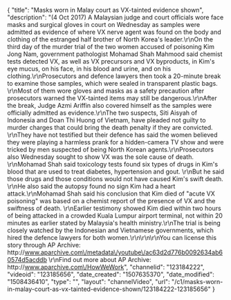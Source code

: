 {
    "title": "Masks worn in Malay court as VX-tainted evidence shown",
    "description": "(4 Oct 2017) A Malaysian judge and court officials wore face masks and surgical gloves in court on Wednesday as samples were admitted as evidence of where VX nerve agent was found on the body and clothing of the estranged half brother of North Korea's leader.\r\nOn the third day of the murder trial of the two women accused of poisoning Kim Jong Nam, government pathologist Mohamad Shah Mahmood said chemist tests detected VX, as well as VX precursors and VX byproducts, in Kim's eye mucus, on his face, in his blood and urine, and on his clothing.\r\nProsecutors and defence lawyers then took a 20-minute break to examine those samples, which were sealed in transparent plastic bags. \r\nMost of them wore gloves and masks as a safety precaution after prosecutors warned the VX-tainted items may still be dangerous.\r\nAfter the break, Judge Azmi Ariffin also covered himself as the samples were officially admitted as evidence.\r\nThe two suspects, Siti Aisyah of Indonesia and Doan Thi Huong of Vietnam, have pleaded not guilty to murder charges that could bring the death penalty if they are convicted. \r\nThey have not testified but their defence has said the women believed they were playing a harmless prank for a hidden-camera TV show and were tricked by men suspected of being North Korean agents.\r\nProsecutors also Wednesday sought to show VX was the sole cause of death. \r\nMohamad Shah said toxicology tests found six types of drugs in Kim's blood that are used to treat diabetes, hypertension and gout. \r\nBut he said those drugs and those conditions would not have caused Kim's swift death. \r\nHe also said the autopsy found no sign Kim had a heart attack.\r\nMohamad Shah said his conclusion that Kim died of \"acute VX poisoning\" was based on a chemist report of the presence of VX and the swiftness of death. \r\nEarlier testimony showed Kim died within two hours of being attacked in a crowded Kuala Lumpur airport terminal, not within 20 minutes as earlier stated by Malaysia's health ministry.\r\nThe trial is being closely watched by the Indonesian and Vietnamese governments, which hired the defence lawyers for both women.\r\n\r\n\r\nYou can license this story through AP Archive: http:\/\/www.aparchive.com\/metadata\/youtube\/ac63d2d776b0092634ab60574d5acddb \r\nFind out more about AP Archive: http:\/\/www.aparchive.com\/HowWeWork",
    "channelid": "123184222",
    "videoid": "123185656",
    "date_created": "1507635370",
    "date_modified": "1508436410",
    "type": "",
    "layout": "channelVideo",
    "url": "\/c1\/masks-worn-in-malay-court-as-vx-tainted-evidence-shown\/123184222-123185656"
}